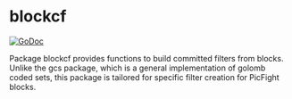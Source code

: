 blockcf
==========

[![GoDoc](https://godoc.org/github.com/picfight/pfcd/gcs/blockcf?status.png)](http://godoc.org/github.com/picfight/pfcd/gcs/blockcf)

Package blockcf provides functions to build committed filters from blocks.
Unlike the gcs package, which is a general implementation of golomb coded sets,
this package is tailored for specific filter creation for PicFight blocks.